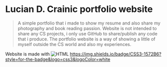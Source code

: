 # Lucian D. Crainic portfolio website
> A simple portfolio that i made to show my resume and also share my photography and book reading passion. Website is not intended to share any CS
> projects, i only use GitHub to share/publish any code that i produce. The portfolio website is a way of showing a little of myself outside the CS world
and also my experiences.

Website is made with  <img alt="HTML" src="https://img.shields.io/badge/HTML5-E34F26?style=for-the-badge&logo=html5&logoColor=white" /> 
https://img.shields.io/badge/CSS3-1572B6?style=for-the-badge&logo=css3&logoColor=white
